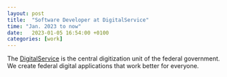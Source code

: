 ```yaml
---
layout: post
title:  "Software Developer at DigitalService"
time: "Jan. 2023 to now"
date:   2023-01-05 16:54:00 +0100
categories: [work]
---
```

The [DigitalService] is the central digitization unit of the federal government. We create federal digital applications that work better for everyone.

[DigitalService]:https://digitalservice.bund.de/en
